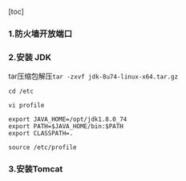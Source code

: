 [toc]

### 1.防火墙开放端口

### 2.安装 JDK

tar压缩包解压`tar -zxvf jdk-8u74-linux-x64.tar.gz`

`cd /etc`

`vi profile`

```
export JAVA_HOME=/opt/jdk1.8.0_74
export PATH=$JAVA_HOME/bin:$PATH
export CLASSPATH=.
```

`source /etc/profile`

### 3.安装Tomcat